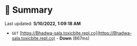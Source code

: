 # 📖 Summary
Last updated: **5/10/2022, 1:09:18 AM**

- `GET` [https://Bhadwa-sala.toxicblte.repl.co](https://Bhadwa-sala.toxicblte.repl.co) - **Down** (867ms)
